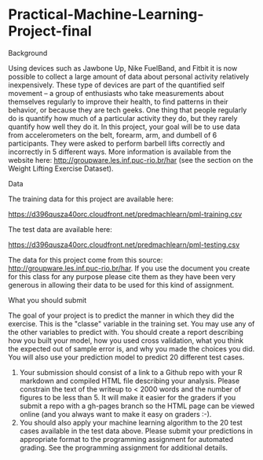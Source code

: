Practical-Machine-Learning-Project-final
========================================
Background

Using devices such as Jawbone Up, Nike FuelBand, and Fitbit it is now possible to collect a large amount of data about
personal activity relatively inexpensively. These type of devices are part of the quantified self movement – a group of
enthusiasts who take measurements about themselves regularly to improve their health, to find patterns in their behavior,
or because they are tech geeks. One thing that people regularly do is quantify how much of a particular activity they do,
but they rarely quantify how well they do it. In this project, your goal will be to use data from accelerometers on the
belt, forearm, arm, and dumbell of 6 participants. They were asked to perform barbell lifts correctly and incorrectly in 
5 different ways. More information is available from the website here: http://groupware.les.inf.puc-rio.br/har (see the 
section on the Weight Lifting Exercise Dataset). 



Data 


The training data for this project are available here: 

https://d396qusza40orc.cloudfront.net/predmachlearn/pml-training.csv

The test data are available here: 

https://d396qusza40orc.cloudfront.net/predmachlearn/pml-testing.csv

The data for this project come from this source: http://groupware.les.inf.puc-rio.br/har. If you use the document you create
for this class for any purpose please cite them as they have been very generous in allowing their data to be used for this 
kind of assignment. 

What you should submit

The goal of your project is to predict the manner in which they did the exercise. This is the "classe" variable in the 
training set. You may use any of the other variables to predict with. You should create a report describing how you built 
your model, how you used cross validation, what you think the expected out of sample error is, and why you made the choices
you did. You will also use your prediction model to predict 20 different test cases. 

1. Your submission should consist of a link to a Github repo with your R markdown and compiled HTML file describing your
analysis. Please constrain the text of the writeup to < 2000 words and the number of figures to be less than 5. It will 
make it easier for the graders if you submit a repo with a gh-pages branch so the HTML page can be viewed online (and you
always want to make it easy on graders :-).
2. You should also apply your machine learning algorithm to the 20 test cases available in the test data above. Please 
submit your predictions in appropriate format to the programming assignment for automated grading. See the programming 
assignment for additional details. 
